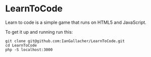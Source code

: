 # LearnToCode

Learn to code is a simple game that runs on HTML5 and JavaScript.


To get it up and running run this:

```
git clone git@github.com:IanGallacher/LearnToCode.git
cd LearnToCode
php -S localhost:3000
```

